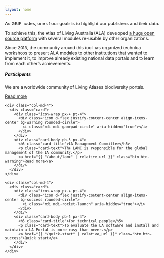 ```yaml
---
layout: home
---
```


<section>
  <!-- https://bootstrapious.com/p/bootstrap-image-overlay -->
  <!-- Block with a gradient transparent overlay -->
  <!-- https://images.ala.org.au/image/179b8bf5-6858-4798-8ab0-c6ef00e7393b -->
  <div class="overlay-dark bg-cover bg-center p-5" style="background: url(/assets/img/participants/au-5.jpg);background-size: cover; background-repeat: no-repeat;" data-toggle="tooltip" data-placement="right" data-html="true" title="<em>Myrmecobius fasciatus Waterhouse, 1836</em><br>© Owen Lishmund, CC-BY-3.0">
    <div class="overlay-content text-white text-center p-md-5">
      <div class="container">
        <p class="lead demo-text mb-4">As GBIF nodes, one of our goals is to highlight our publishers and their data.</p>
        <p class="lead demo-text mb-4">To achieve this, the Atlas of Living Australia (ALA) developed <a href="https://github.com/AtlasOfLivingAustralia/" target="_blank">a huge open source platform</a> with several modules re-usable by other organizations.</p>
        <p class="lead demo-text mb-4">Since 2013, the community around this tool has organized technical workshops to present ALA modules to other institutions that wanted to implement it, to improve already existing national data portals and to learn from each other’s achievements.</p>
      </div>
    </div>
  </div>
</section>

<!-- based in https://preview.colorlib.com/#smash -->
<section class="section-2" id="cards">

<div class="container card-styles">
  <div class="row">
    <div class="col-md-4">
      <div class="card">
        <div class="icon-wrap px-4 pt-4">
          <div class="icon d-flex justify-content-center align-items-center bg-info rounded-circle">
            <i class="mdi mdi-account-group" aria-hidden="true"></i>
          </div>
        </div>
        <div class="card-body pb-5 px-4">
          <h5 class="card-title">Participants</h5>
          <p class="card-text">We are a worldwide community of Living Atlases biodiversity portals.</p>
          <a href="{{ "/participants" | relative_url }}" class="btn btn-info">Read more</a>
        </div>
      </div>
    </div>

    <div class="col-md-4">
      <div class="card">
        <div class="icon-wrap px-4 pt-4">
          <div class="icon d-flex justify-content-center align-items-center bg-warning rounded-circle">
            <i class="mdi mdi-gamepad-circle" aria-hidden="true"></i>
          </div>
        </div>
        <div class="card-body pb-5 px-4">
          <h5 class="card-title">LA Management Committee</h5>
          <p class="card-text">The LAMC is responsible for the global management of the LA community.</p>
          <a href="{{ "/about/lamc" | relative_url }}" class="btn btn-warning">Read more</a>
        </div>
      </div>
    </div>

    <div class="col-md-4">
      <div class="card">
        <div class="icon-wrap px-4 pt-4">
          <div class="icon d-flex justify-content-center align-items-center bg-success rounded-circle">
            <i class="mdi mdi-rocket-launch" aria-hidden="true"></i>
          </div>
        </div>
        <div class="card-body pb-5 px-4">
          <h5 class="card-title">For technical people</h5>
          <p class="card-text">To evaluate the LA software and install and maintain a LA Portal is more easy than never.</p>
          <a href="{{ "/quick-start" | relative_url }}" class="btn btn-success">Quick start</a>
        </div>
      </div>
    </div>

  </div>
</div>
</section>
<section>
  <div class="overlay-light bg-cover bg-center p-5" style="background: url(/assets/img/news/community.png);background-size: cover; background-repeat: no-repeat; opacity: 0.5">
    <img src="/assets/img/news/community.png" style="visibility: hidden; width: 100%" />
  </div>
</section>
<section>
  <!-- Block with a gradient transparent overlay -->
  <div class="overlay-light bg-cover bg-center p-5" style="background: url(/assets/img/participants/au-2.jpg)">
    <div class="overlay-content text-white text-center p-5">
      <div class="container">
        <p class="lead demo-text mb-4"></p>
      </div>
    </div>
  </div>
</section>
